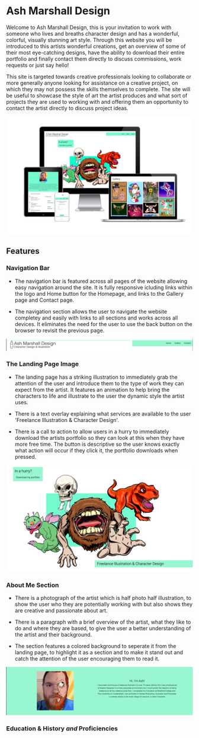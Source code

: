 # Ash Marshall Design

Welcome to Ash Marshall Design, this is your invitation to work with someone who lives and breaths character design and has a wonderful, colorful, visually stunning art style. 
Through this website you will be introduced to this artists wonderful creations, get an overview of some of their most eye-catching designs, have the ability to download their entire portfolio and finally contact them directly to discuss commissions, work requests or just say hello!

This site is targeted towards creative professionals looking to collaborate or more generally anyone looking for assistance on a creative project, on which  they may not possess the skills themselves to complete. The site will be useful to showcase the style of art the artist produces and what sort of projects they are used to working with and offering them an opportunity to contact the artist directly to discuss project ideas. 

![shows website working across mulitple devices](/assets/docs/responsive.jpg)

## Features

### Navigation Bar

- The navigation bar is featured across all pages of the website allowing easy navigation around the site. It is fully responsive icluding links within the logo and Home button for the Homepage, and links to the Gallery page and Contact page.

- The navigation section allows the user to navigate the website completey and easily with links to all sections and works across all devices. It eliminates the need for the user to use the back button on the browser to revisit the previous page. 

![navigation bar](/assets/docs/navigationbar.png)

### The Landing Page Image

- The landing page has a striking illustration to immediately grab the attention of the user and introduce them to the type of work they can expect from the artist. It features an animation to help bring the characters to life and illustrate to the user the dynamic style the artist uses. 

- There is a text overlay explaining what services are available to the user 'Freelance Illustration & Character Design'.

- There is a call to action to allow users in a hurry to immediately download the artists portfolio so they can look at this when they have more free time. The button is descriptive so the user knows exactly what action will occur if they click it, the portfolio downloads when pressed.

![A number of different orignal character illustrations](/assets/docs/landingpage.png)

### About Me Section

- There is a photograph of the artist which is half photo half illustration, to show the user who they are potentially working with but also shows they are creative and passionate about art.

- There is a paragraph with a brief overview of the artist, what they like to do and where they are based, to give the user a better understanding of the artist and their background. 

- The section features a colored background to seperate it from the landing page, to highlight it as a section and to make it stand out and catch the attention of the user encouraging them to read it. 

![photo/illustration of a man, text explaining who it is](assets/docs/aboutme.png)

### Education & History *and* Proficiencies






